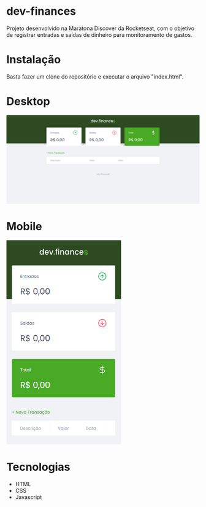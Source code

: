 # dev-finances
Projeto desenvolvido na Maratona Discover da Rocketseat, com o objetivo de registrar entradas e saídas de dinheiro para monitoramento de gastos.
# Instalação
Basta fazer um clone do repositório e executar o arquivo "index.html".
# Desktop
![Desktop](./assets/dev_finances-desktop_view.png)
# Mobile
![Mobile](./assets/dev_finances-mobile_view.png)
# Tecnologias
- HTML
- CSS
- Javascript
